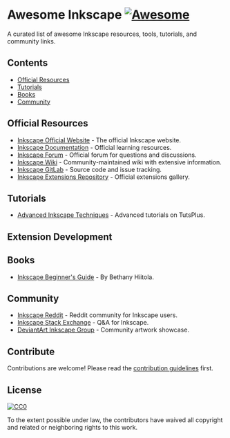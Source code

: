 # Awesome Inkscape [![Awesome](https://awesome.re/badge.svg)](https://awesome.re)

A curated list of awesome Inkscape resources, tools, tutorials, and community links.

## Contents

- [Official Resources](#official-resources)
- [Tutorials](#tutorials)
- [Books](#books)
- [Community](#community)

## Official Resources

- [Inkscape Official Website](https://inkscape.org/) - The official Inkscape website.
- [Inkscape Documentation](https://inkscape.org/learn/) - Official learning resources.
- [Inkscape Forum](https://inkscape.org/forums/) - Official forum for questions and discussions.
- [Inkscape Wiki](https://wiki.inkscape.org/) - Community-maintained wiki with extensive information.
- [Inkscape GitLab](https://gitlab.com/inkscape/inkscape) - Source code and issue tracking.
- [Inkscape Extensions Repository](https://inkscape.org/gallery/=extension/) - Official extensions gallery.

## Tutorials

- [Advanced Inkscape Techniques](https://design.tutsplus.com/categories/inkscape) - Advanced tutorials on TutsPlus.

## Extension Development



## Books

- [Inkscape Beginner's Guide](https://www.packtpub.com/product/inkscape-beginners-guide/9781849517201) - By Bethany Hiitola.

## Community

- [Inkscape Reddit](https://www.reddit.com/r/Inkscape/) - Reddit community for Inkscape users.
- [Inkscape Stack Exchange](https://graphicdesign.stackexchange.com/questions/tagged/inkscape) - Q&A for Inkscape.
- [DeviantArt Inkscape Group](https://www.deviantart.com/inkscape) - Community artwork showcase.

## Contribute

Contributions are welcome! Please read the [contribution guidelines](contributing.md) first.

## License

[![CC0](https://mirrors.creativecommons.org/presskit/buttons/88x31/svg/cc-zero.svg)](https://creativecommons.org/publicdomain/zero/1.0)

To the extent possible under law, the contributors have waived all copyright and related or neighboring rights to this work.
